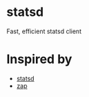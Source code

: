 # statsd
Fast, efficient statsd client

# Inspired by
- [statsd](https://github.com/alexcesaro/statsd)
- [zap](https://github.com/uber-go/zap)
